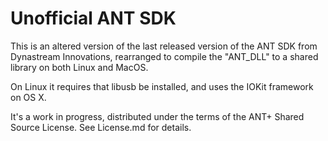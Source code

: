 # Unofficial ANT SDK

This is an altered version of the last released version of the ANT SDK from Dynastream Innovations, rearranged to compile the "ANT_DLL" to a shared library on both Linux and MacOS.

On Linux it requires that libusb be installed, and uses the IOKit framework on OS X.

It's a work in progress, distributed under the terms of the ANT+ Shared Source License. See License.md for details.

